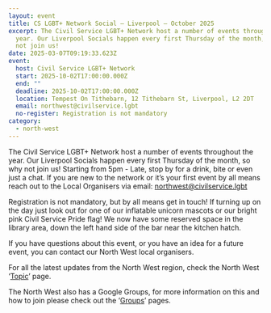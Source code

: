 ```yaml
---
layout: event
title: CS LGBT+ Network Social – Liverpool – October 2025
excerpt: The Civil Service LGBT+ Network host a number of events throughout the
  year. Our Liverpool Socials happen every first Thursday of the month, so why
  not join us!
date: 2025-03-07T09:19:33.623Z
event:
  host: Civil Service LGBT+ Network
  start: 2025-10-02T17:00:00.000Z
  end: ""
  deadline: 2025-10-02T17:00:00.000Z
  location: Tempest On Tithebarn, 12 Tithebarn St, Liverpool, L2 2DT
  email: northwest@civilservice.lgbt
  no-register: Registration is not mandatory
category:
  - north-west
---
```

The Civil Service LGBT+ Network host a number of events throughout the year. Our Liverpool Socials happen every first Thursday of the month, so why not join us! Starting from 5pm - Late, stop by for a drink, bite or even just a chat. If you are new to the network or it’s your first event by all means reach out to the Local Organisers via email: [northwest@civilservice.lgbt](mailto:northwest@civilservice.lgbt)

Registration is not mandatory, but by all means get in touch! If turning up on the day just look out for one of our inflatable unicorn mascots or our bright pink Civil Service Pride flag! We now have some reserved space in the library area, down the left hand side of the bar near the kitchen hatch.

If you have questions about this event, or you have an idea for a future event, you can contact our North West local organisers.

For all the latest updates from the North West region, check the North West ‘[Topic](https://www.civilservice.lgbt/topic/north-west)’ page.

T﻿he North West also has a Google Groups, for more information on this and how to join please check out the ‘[Groups](https://www.civilservice.lgbt/groups/)’ pages.